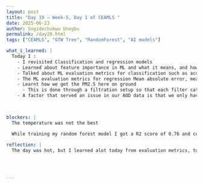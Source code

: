 ```yaml
---
layout: post
title: "Day 19 – Week-5, Day 1 of CEAMLS "
date: 2025-06-23
author: Sogidechukwu Unegbu
permalink: /day20.html
tags: ["CEAMLS", "GTW Tree", "RandomForest", "AI models"]

what_i_learned: |  
  Today I :
    - I revisited Classification and regression models 
    - Learned about feature importance in ML and what it means, and how to write the code for it.
    - Talked about ML evaluation metrics for classification such as accuracy, precision recall, F1 score, confusion matrix, and ROC curve
    - The ML evaluation metrics for regression Mean absolute error, mean squared error, R2 score, and root mean squared error.
    - Learnt how we get the PM2.5 here on ground 
      - This is done through a filtration setup so that each filter catches a certain PM size. 
    - A factor that served an issue in our AOD data is that we only have data for day time. As AOD is gotten through reflection of light and other factors play a role. However at night the lack of sunlight makes data collection impossible using our current technology.


  
blockers: |
  The temperature was not the best

  While training my random forest model I got a R2 score of 0.76 and could not go above it regardless of what I did. 
  
reflection: |
  The day was hot, but I learned alot today from evaluation metrics, to how PM 2.5 is gathered on ground sites. I looked at the slide for friday and so far I am really enjoying the program. 


  
   
---
```

